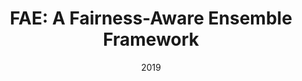 ---
title: "FAE: A Fairness-Aware Ensemble Framework"
collection: publications
permalink: /publication/2019-DBLP:conf_bigdataconf_IosifidisFN19
date: 2019
venue: '2019 {IEEE} International Conference on Big Data (Big Data), Los Angeles, CA, USA, December 9-12, 2019'
---